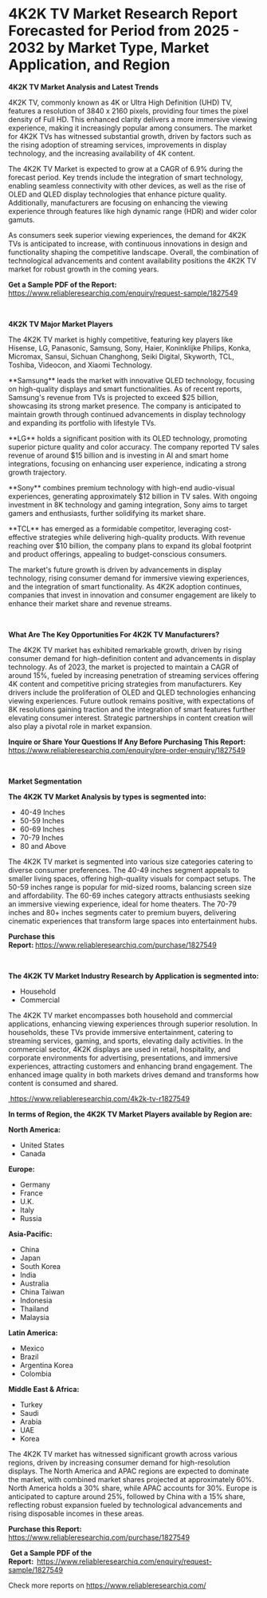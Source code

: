 <p><h1>4K2K TV Market Research Report Forecasted for Period from 2025 -  2032 by Market Type, Market Application, and Region</h1></p><p><strong>4K2K TV Market Analysis and Latest Trends</strong></p>
<p><p>4K2K TV, commonly known as 4K or Ultra High Definition (UHD) TV, features a resolution of 3840 x 2160 pixels, providing four times the pixel density of Full HD. This enhanced clarity delivers a more immersive viewing experience, making it increasingly popular among consumers. The market for 4K2K TVs has witnessed substantial growth, driven by factors such as the rising adoption of streaming services, improvements in display technology, and the increasing availability of 4K content.</p><p>The 4K2K TV Market is expected to grow at a CAGR of 6.9% during the forecast period. Key trends include the integration of smart technology, enabling seamless connectivity with other devices, as well as the rise of OLED and QLED display technologies that enhance picture quality. Additionally, manufacturers are focusing on enhancing the viewing experience through features like high dynamic range (HDR) and wider color gamuts.</p><p>As consumers seek superior viewing experiences, the demand for 4K2K TVs is anticipated to increase, with continuous innovations in design and functionality shaping the competitive landscape. Overall, the combination of technological advancements and content availability positions the 4K2K TV market for robust growth in the coming years.</p></p>
<p><strong>Get a Sample PDF of the Report:&nbsp;</strong> <a href="https://www.reliableresearchiq.com/enquiry/request-sample/1827549?utm_campaign=3259&utm_medium=2&utm_source=Github&utm_content=ia&utm_term=06042025&utm_id=4k2k-tv">https://www.reliableresearchiq.com/enquiry/request-sample/1827549</a></p>
<p>&nbsp;</p>
<p><strong>4K2K TV Major Market Players</strong></p>
<p><p>The 4K2K TV market is highly competitive, featuring key players like Hisense, LG, Panasonic, Samsung, Sony, Haier, Koninklijke Philips, Konka, Micromax, Sansui, Sichuan Changhong, Seiki Digital, Skyworth, TCL, Toshiba, Videocon, and Xiaomi Technology. </p><p>**Samsung** leads the market with innovative QLED technology, focusing on high-quality displays and smart functionalities. As of recent reports, Samsung's revenue from TVs is projected to exceed $25 billion, showcasing its strong market presence. The company is anticipated to maintain growth through continued advancements in display technology and expanding its portfolio with lifestyle TVs.</p><p>**LG** holds a significant position with its OLED technology, promoting superior picture quality and color accuracy. The company reported TV sales revenue of around $15 billion and is investing in AI and smart home integrations, focusing on enhancing user experience, indicating a strong growth trajectory.</p><p>**Sony** combines premium technology with high-end audio-visual experiences, generating approximately $12 billion in TV sales. With ongoing investment in 8K technology and gaming integration, Sony aims to target gamers and enthusiasts, further solidifying its market share.</p><p>**TCL** has emerged as a formidable competitor, leveraging cost-effective strategies while delivering high-quality products. With revenue reaching over $10 billion, the company plans to expand its global footprint and product offerings, appealing to budget-conscious consumers.</p><p>The market's future growth is driven by advancements in display technology, rising consumer demand for immersive viewing experiences, and the integration of smart functionality. As 4K2K adoption continues, companies that invest in innovation and consumer engagement are likely to enhance their market share and revenue streams.</p></p>
<p>&nbsp;</p>
<p><strong>What Are The Key Opportunities For 4K2K TV Manufacturers?</strong></p>
<p><p>The 4K2K TV market has exhibited remarkable growth, driven by rising consumer demand for high-definition content and advancements in display technology. As of 2023, the market is projected to maintain a CAGR of around 15%, fueled by increasing penetration of streaming services offering 4K content and competitive pricing strategies from manufacturers. Key drivers include the proliferation of OLED and QLED technologies enhancing viewing experiences. Future outlook remains positive, with expectations of 8K resolutions gaining traction and the integration of smart features further elevating consumer interest. Strategic partnerships in content creation will also play a pivotal role in market expansion.</p></p>
<p><strong>Inquire or Share Your Questions If Any Before Purchasing This Report:</strong> <a href="https://www.reliableresearchiq.com/enquiry/pre-order-enquiry/1827549?utm_campaign=3259&utm_medium=2&utm_source=Github&utm_content=ia&utm_term=06042025&utm_id=4k2k-tv">https://www.reliableresearchiq.com/enquiry/pre-order-enquiry/1827549</a></p>
<p>&nbsp;</p>
<p><strong>Market Segmentation</strong></p>
<p><strong>The 4K2K TV Market Analysis by types is segmented into:</strong></p>
<p><ul><li>40-49 Inches</li><li>50-59 Inches</li><li>60-69 Inches</li><li>70-79 Inches</li><li>80 and Above</li></ul></p>
<p><p>The 4K2K TV market is segmented into various size categories catering to diverse consumer preferences. The 40-49 inches segment appeals to smaller living spaces, offering high-quality visuals for compact setups. The 50-59 inches range is popular for mid-sized rooms, balancing screen size and affordability. The 60-69 inches category attracts enthusiasts seeking an immersive viewing experience, ideal for home theaters. The 70-79 inches and 80+ inches segments cater to premium buyers, delivering cinematic experiences that transform large spaces into entertainment hubs.</p></p>
<p><strong>Purchase this Report:&nbsp;</strong><a href="https://www.reliableresearchiq.com/purchase/1827549?utm_campaign=3259&utm_medium=2&utm_source=Github&utm_content=ia&utm_term=06042025&utm_id=4k2k-tv">https://www.reliableresearchiq.com/purchase/1827549</a></p>
<p>&nbsp;</p>
<p><strong>The 4K2K TV Market Industry Research by Application is segmented into:</strong></p>
<p><ul><li>Household</li><li>Commercial</li></ul></p>
<p><p>The 4K2K TV market encompasses both household and commercial applications, enhancing viewing experiences through superior resolution. In households, these TVs provide immersive entertainment, catering to streaming services, gaming, and sports, elevating daily activities. In the commercial sector, 4K2K displays are used in retail, hospitality, and corporate environments for advertising, presentations, and immersive experiences, attracting customers and enhancing brand engagement. The enhanced image quality in both markets drives demand and transforms how content is consumed and shared.</p></p>
<p><a href="https://www.reliableresearchiq.com/4k2k-tv-r1827549?utm_campaign=3259&utm_medium=2&utm_source=Github&utm_content=ia&utm_term=06042025&utm_id=4k2k-tv">&nbsp;https://www.reliableresearchiq.com/4k2k-tv-r1827549</a></p>
<p><strong>In terms of Region, the 4K2K TV Market Players available by Region are:</strong></p>
<p>
    <p> <strong> North America: </strong>
        <ul>
            <li>United States</li>
            <li>Canada</li>
        </ul>
        </p> 
    <p> <strong> Europe: </strong>
        <ul>
            <li>Germany</li>
            <li>France</li>
            <li>U.K.</li>
            <li>Italy</li>
            <li>Russia</li>
        </ul>
        </p> 
    <p> <strong> Asia-Pacific: </strong>
        <ul>
            <li>China</li>
            <li>Japan</li>
            <li>South Korea</li>
            <li>India</li>
            <li>Australia</li>
            <li>China Taiwan</li>
            <li>Indonesia</li>
            <li>Thailand</li>
            <li>Malaysia</li>
        </ul>
        </p> 
    <p> <strong> Latin America: </strong>
        <ul>
            <li>Mexico</li>
            <li>Brazil</li>
            <li>Argentina Korea</li>
            <li>Colombia</li>
        </ul>
        </p> 
    <p> <strong> Middle East & Africa: </strong>
        <ul>
            <li>Turkey</li>
            <li>Saudi</li>
            <li>Arabia</li>
            <li>UAE</li>
            <li>Korea</li>
        </ul>
    </p>
    </p>
<p><p>The 4K2K TV market has witnessed significant growth across various regions, driven by increasing consumer demand for high-resolution displays. The North America and APAC regions are expected to dominate the market, with combined market shares projected at approximately 60%. North America holds a 30% share, while APAC accounts for 30%. Europe is anticipated to capture around 25%, followed by China with a 15% share, reflecting robust expansion fueled by technological advancements and rising disposable incomes in these areas.</p></p>
<p><strong>Purchase this Report: </strong><a href="https://www.reliableresearchiq.com/purchase/1827549?utm_campaign=3259&utm_medium=2&utm_source=Github&utm_content=ia&utm_term=06042025&utm_id=4k2k-tv">https://www.reliableresearchiq.com/purchase/1827549</a></p>
<p>&nbsp;<strong>Get a Sample PDF of the Report:&nbsp;&nbsp;</strong><a href="https://www.reliableresearchiq.com/enquiry/request-sample/1827549?utm_campaign=3259&utm_medium=2&utm_source=Github&utm_content=ia&utm_term=06042025&utm_id=4k2k-tv">https://www.reliableresearchiq.com/enquiry/request-sample/1827549</a></p>
<p><strong></strong></p>
<p>Check more reports on <a href="https://www.reliableresearchiq.com/?utm_campaign=3259&utm_medium=2&utm_source=Github&utm_content=ia&utm_term=06042025&utm_id=4k2k-tv">https://www.reliableresearchiq.com/</a></p>